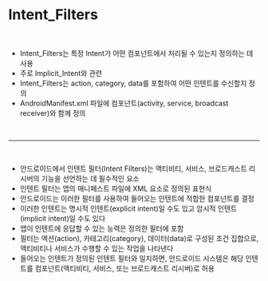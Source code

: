 # Intent_Filters

<br>

* Intent_Filters는 특정 Intent가 어떤 컴포넌트에서 처리될 수 있는지 정의하는 데 사용
* 주로 Implicit_Intent와 관련
* Intent_Filters는 action, category, data를 포함하여 어떤 인텐트를 수신할지 정의
* AndroidManifest.xml 파일에 컴포넌트(activity, service, broadcast receiver)와 함께 정의

<br>

* * *

<br>

* 안드로이드에서 인텐트 필터(Intent Filters)는 액티비티, 서비스, 브로드캐스트 리시버의 기능을 선언하는 데 필수적인 요소
* 인텐트 필터는 앱의 매니페스트 파일에 XML 요소로 정의된 표현식
* 안드로이드는 이러한 필터를 사용하여 들어오는 인텐트에 적합한 컴포넌트를 결정
* 이러한 인텐트는 명시적 인텐트(explicit intent)일 수도 있고 암시적 인텐트(implicit intent)일 수도 있다
* 앱이 인텐트에 응답할 수 있는 능력은 정의한 필터에 포함
* 필터는 액션(action), 카테고리(category), 데이터(data)로 구성된 조건 집합으로, 액티비티나 서비스가 수행할 수 있는 작업을 나타낸다
* 들어오는 인텐트가 정의된 인텐트 필터와 일치하면, 안드로이드 시스템은 해당 인텐트를 컴포넌트(액티비티, 서비스, 또는 브로드캐스트 리시버)로 허용